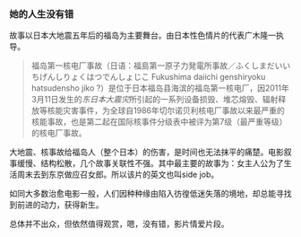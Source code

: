 ### 她的人生没有错

故事以日本大地震五年后的福岛为主要舞台。由日本性色情片的代表广木隆一执导。
> 福岛第一核电厂事故（日语：福島第一原子力発電所事故／ふくしまだいいちげんしりょくはつでんしょじこ Fukushima daiichi genshiryoku hatsudensho jiko ?）是位于日本福岛县海滨的福岛第一核电厂，因2011年3月11日发生的*东日本大震灾*所引起的一系列设备损毁、堆芯熔毁、辐射释放等核能灾害事件，为全球自1986年切尔诺贝利核电厂事故以来最严重的核能事故，也是第二起在国际核事件分级表中被评为第7级（最严重等级）的核电厂事故。

大地震、核事故给福岛人（整个日本）的伤害，是时间也无法抹平的痛楚。电影叙事缓慢、结构松散，几个故事关联性不强。其中最主要的故事为：女主人公为了生活周末去到东京做应召女郎。所以该片的英文也叫side job。

如同大多数治愈电影一般，人们因种种缘由陷入彷徨低迷失落的境地，却总能寻找到前进的动力，获得新生。

总体并不出众，但依然值得观赏，嗯，没有错，影片情爱片段。

